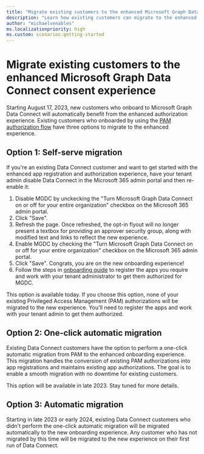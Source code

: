 ```yaml
---
title: "Migrate existing customers to the enhanced Microsoft Graph Data Connect consent experience"
description: "Learn how existing customers can migrate to the enhanced Microsoft Graph Data Connect consent experience."
author: "michaelvenables"
ms.localizationpriority: high
ms.custom: scenarios:getting-started
---
```


# Migrate existing customers to the enhanced Microsoft Graph Data Connect consent experience

Starting August 17, 2023, new customers who onboard to Microsoft Graph Data Connect will automatically benefit from the enhanced authorization experience. Existing customers who onboarded by using the [PAM authorization flow](./data-connect-pam.md) have three options to migrate to the enhanced experience.

## Option 1: Self-serve migration

<!-- Update 8/17/2023 changed date per developer guidance to August 17, 2023. -->

If you're an existing Data Connect customer and want to get started with the enhanced app registration and authorization experience, have your tenant admin disable Data Connect in the Microsoft 365 admin portal and then re-enable it:
1. Disable MGDC by unckecking the "Turn Microsoft Graph Data Connect on or off for your entire organization" checkbox on the Microsoft 365 admin portal.
2. Click "Save".
3. Refresh the page. Once refreshed, the opt-in flyout will no longer present a textbox for providing an approver security group, along with modified text and links to reflect the new experience.  
4. Enable MGDC by checking the "Turn Microsoft Graph Data Connect on or off for your entire organization" checkbox on the Microsoft 365 admin portal. 
5. Click "Save". Congrats, you are on the new onboarding experience!
6. Follow the steps in [onboarding guide](./onboarding-experience-overview.md) to register the apps you require and work with your tenant administrator to get them authorized for MGDC.

This option is available today. If you choose this option, none of your existing Privileged Access Management (PAM) authorizations will be migrated to the new experience. You'll need to register the apps and work with your tenant admin to get them authorized.

## Option 2: One-click automatic migration

Existing Data Connect customers have the option to perform a one-click automatic migration from PAM to the enhanced onboarding experience. This migration handles the conversion of existing PAM authorizations into app registrations and maintains existing app authorizations. The goal is to enable a smooth migration with no downtime for existing customers.

This option will be available in late 2023. Stay tuned for more details.

## Option 3: Automatic migration

Starting in late 2023 or early 2024, existing Data Connect customers who didn't perform the one-click automatic migration will be migrated automatically to the new onboarding experience. Any customer who has not migrated by this time will be migrated to the new experience on their first run of Data Connect.
